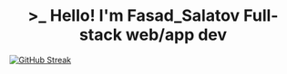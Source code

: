 <h1 align=center> >_ Hello! I'm Fasad_Salatov Full-stack web/app dev</h1>

[![GitHub Streak](https://github-readme-streak-stats.herokuapp.com/?user=FasadSalatov&theme=graywhite&card_width=1050)](https://git.io/streak-stats)

